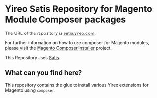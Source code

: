 # Yireo Satis Repository for Magento Module Composer packages #

The URL of the repository is [satis.yireo.com](http://statis.yireo.com/).

For further information on how to use composer for Magento modules, please visit the 
[Magento Composer Installer](https://github.com/magento-hackathon/magento-composer-installer) project.

This Repository uses [Satis](https://github.com/composer/satis).

## What can you find here?

This repository contains the glue to install various Yireo extensions for Magento using `composer`.

